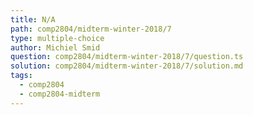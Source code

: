 ```yaml
---
title: N/A
path: comp2804/midterm-winter-2018/7
type: multiple-choice
author: Michiel Smid
question: comp2804/midterm-winter-2018/7/question.ts
solution: comp2804/midterm-winter-2018/7/solution.md
tags:
  - comp2804
  - comp2804-midterm
---
```

